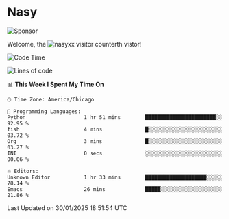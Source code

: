 # Nasy

<!--
<p align="center">
<img height="200" src="https://github-readme-stats.vercel.app/api?username=nasyxx&count_private=true&show_icons=true&theme=dracula&include_all_commits=true"/>
<img height="200" src="https://github-readme-stats.vercel.app/api/top-langs/?username=nasyxx&theme=dracula&hide=html,jupyter+notebook&count_private=true&show_icons=true"/>
</p>

  
----------------
-->

![Sponsor](https://img.shields.io/static/v1.svg?label=Sponsor&message=%E2%9D%A4&logo=GitHub&style=flat&color=pink)
 
Welcome, the ![nasyxx visitor counter](https://count.getloli.com/get/@nasyxx?theme=rule34)th vistor!
 
<!--START_SECTION:waka-->
![Code Time](http://img.shields.io/badge/Code%20Time-4%2C731%20hrs%2022%20mins-blue)

![Lines of code](https://img.shields.io/badge/From%20Hello%20World%20I%27ve%20Written-6.3%20million%20lines%20of%20code-blue)

📊 **This Week I Spent My Time On** 

```text
🕑︎ Time Zone: America/Chicago

💬 Programming Languages: 
Python                   1 hr 51 mins        ███████████████████████░░   92.95 % 
fish                     4 mins              █░░░░░░░░░░░░░░░░░░░░░░░░   03.72 % 
Org                      3 mins              █░░░░░░░░░░░░░░░░░░░░░░░░   03.27 % 
INI                      0 secs              ░░░░░░░░░░░░░░░░░░░░░░░░░   00.06 % 

🔥 Editors: 
Unknown Editor           1 hr 33 mins        ████████████████████░░░░░   78.14 % 
Emacs                    26 mins             █████░░░░░░░░░░░░░░░░░░░░   21.86 % 
```


 Last Updated on 30/01/2025 18:51:54 UTC
<!--END_SECTION:waka-->

<!-- ![visitors](https://visitor-badge.laobi.icu/badge?page_id=nasyxx.nasyxx) -->
